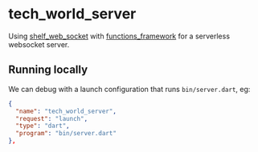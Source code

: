 # tech_world_server

Using [shelf_web_socket](https://pub.dev/packages/shelf_web_socket) with [functions_framework](https://pub.dev/packages/functions_framework) for a serverless websocket server.

## Running locally

We can debug with a launch configuration that runs `bin/server.dart`, eg:

```json
{
  "name": "tech_world_server",
  "request": "launch",
  "type": "dart",
  "program": "bin/server.dart"
},
```

